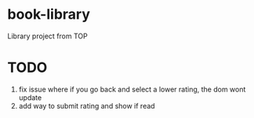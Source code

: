 # book-library
Library project from TOP

# TODO
1. fix issue where if you go back and select a lower rating, the dom wont update
2. add way to submit rating and show if read

